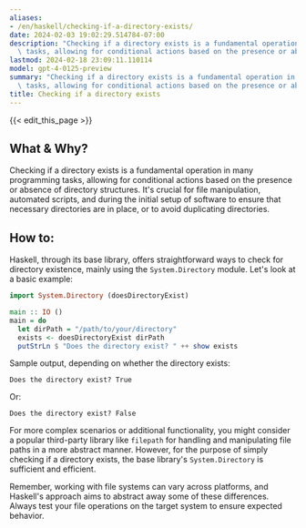 ```yaml
---
aliases:
- /en/haskell/checking-if-a-directory-exists/
date: 2024-02-03 19:02:29.514784-07:00
description: "Checking if a directory exists is a fundamental operation in many programming\
  \ tasks, allowing for conditional actions based on the presence or absence of\u2026"
lastmod: 2024-02-18 23:09:11.110114
model: gpt-4-0125-preview
summary: "Checking if a directory exists is a fundamental operation in many programming\
  \ tasks, allowing for conditional actions based on the presence or absence of\u2026"
title: Checking if a directory exists
---
```


{{< edit_this_page >}}

## What & Why?
Checking if a directory exists is a fundamental operation in many programming tasks, allowing for conditional actions based on the presence or absence of directory structures. It's crucial for file manipulation, automated scripts, and during the initial setup of software to ensure that necessary directories are in place, or to avoid duplicating directories.

## How to:
Haskell, through its base library, offers straightforward ways to check for directory existence, mainly using the `System.Directory` module. Let's look at a basic example:

```haskell
import System.Directory (doesDirectoryExist)

main :: IO ()
main = do
  let dirPath = "/path/to/your/directory"
  exists <- doesDirectoryExist dirPath
  putStrLn $ "Does the directory exist? " ++ show exists
```

Sample output, depending on whether the directory exists:

```
Does the directory exist? True
```
Or:
```
Does the directory exist? False
```

For more complex scenarios or additional functionality, you might consider a popular third-party library like `filepath` for handling and manipulating file paths in a more abstract manner. However, for the purpose of simply checking if a directory exists, the base library's `System.Directory` is sufficient and efficient.

Remember, working with file systems can vary across platforms, and Haskell's approach aims to abstract away some of these differences. Always test your file operations on the target system to ensure expected behavior.
